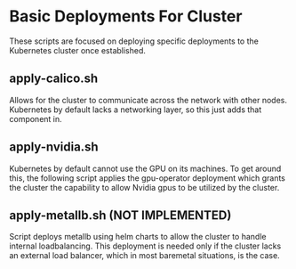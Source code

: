 # Basic Deployments For Cluster

These scripts are focused on deploying specific deployments to the Kubernetes cluster once established.

## apply-calico.sh

Allows for the cluster to communicate across the network with other nodes. Kubernetes by default lacks a networking layer, so this just adds that component in.

## apply-nvidia.sh

Kubernetes by default cannot use the GPU on its machines. To get around this, the following script applies the gpu-operator deployment which grants the cluster the capability to allow Nvidia gpus to be utilized by the cluster.

## apply-metallb.sh (NOT IMPLEMENTED)

Script deploys metallb using helm charts to allow the cluster to handle internal loadbalancing. This deployment is needed only if the cluster lacks an external load balancer, which in most baremetal situations, is the case.